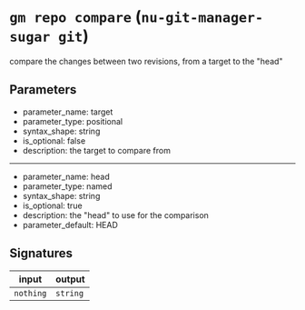 # `gm repo compare` (`nu-git-manager-sugar git`)
compare the changes between two revisions, from a target to the "head"



## Parameters
- parameter_name: target
- parameter_type: positional
- syntax_shape: string
- is_optional: false
- description: the target to compare from
---
- parameter_name: head
- parameter_type: named
- syntax_shape: string
- is_optional: true
- description: the "head" to use for the comparison
- parameter_default: HEAD

## Signatures
| input     | output   |
| --------- | -------- |
| `nothing` | `string` |
